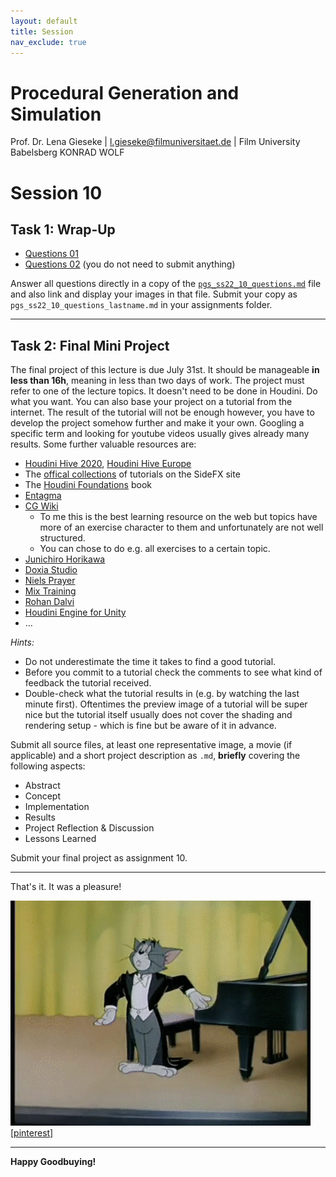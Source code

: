 ```yaml
---
layout: default
title: Session
nav_exclude: true
---
```


# Procedural Generation and Simulation

Prof. Dr. Lena Gieseke \| l.gieseke@filmuniversitaet.de \| Film University Babelsberg KONRAD WOLF


# Session 10

## Task 1: Wrap-Up

* [Questions 01](pgs_ss22_10_questions.md)
* [Questions 02](pgs_ss22_10_questions.md) (you do not need to submit anything)


Answer all questions directly in a copy of the [`pgs_ss22_10_questions.md`](pgs_ss22_10_questions.md) file and also link and display your images in that file. Submit your copy as `pgs_ss22_10_questions_lastname.md` in your assignments folder.

---

##  Task 2: Final Mini Project

The final project of this lecture is due July 31st. It should be manageable **in less than 16h**, meaning in less than two days of work. The project must refer to one of the lecture topics. It doesn't need to be done in Houdini. Do what you want. You can also base your project on a tutorial from the internet. The result of the tutorial will not be enough however, you have to develop the project somehow further and make it your own. Googling a specific term and looking for youtube videos usually gives already many results. Some further valuable resources are:

* [Houdini Hive 2020](https://www.sidefx.com/houdini-hive/houdini-hive-worldwide/), [Houdini Hive Europe](https://www.sidefx.com/houdini-hive/houdini-hive-europe/)
* The [offical collections](https://www.sidefx.com/tutorials/) of tutorials on the SideFX site
* The [Houdini Foundations](https://www.sidefx.com/tutorials/houdini-foundations-book/) book
* [Entagma](http://www.entagma.com/)
* [CG Wiki](https://www.tokeru.com/cgwiki/?title=Houdini)
    * To me this is the best learning resource on the web but topics have more of an exercise character to them and unfortunately are not well structured.
    * You can chose to do e.g. all exercises to a certain topic.
* [Junichiro Horikawa](https://www.youtube.com/channel/UC5NStd0QmACnWs9DzqJ3vHg/videos)
* [Doxia Studio](https://www.youtube.com/channel/UCYFRTyKDYUe4R2OgBVZUORA)
* [Niels Prayer](https://www.sidefx.com/tutorials/author/Niels%20PRAYER/)
* [Mix Training](https://www.youtube.com/channel/UC65D7DvzyyGEqIJVxK-XhDg/videos)
* [Rohan Dalvi](http://www.rohandalvi.net/free)
* [Houdini Engine for Unity](https://www.sidefx.com/products/houdini-engine/plug-ins/unity-plug-in/)
* ...

*Hints:*

* Do not underestimate the time it takes to find a good tutorial.
* Before you commit to a tutorial check the comments to see what kind of feedback the tutorial received.
* Double-check what the tutorial results in (e.g. by watching the last minute first). Oftentimes the preview image of a tutorial will be super nice but the tutorial itself usually does not cover the shading and rendering setup - which is fine but be aware of it in advance.

Submit all source files, at least one representative image, a movie (if applicable) and a short project description as `.md`, **briefly** covering the following aspects:

* Abstract
* Concept
* Implementation
* Results
* Project Reflection & Discussion
* Lessons Learned

Submit your final project as assignment 10.

---

That's it. It was a pleasure!

![tom](img/tom.gif)  
[[pinterest]](https://id.pinterest.com/pin/290271138471721193/)


---

**Happy Goodbuying!**
